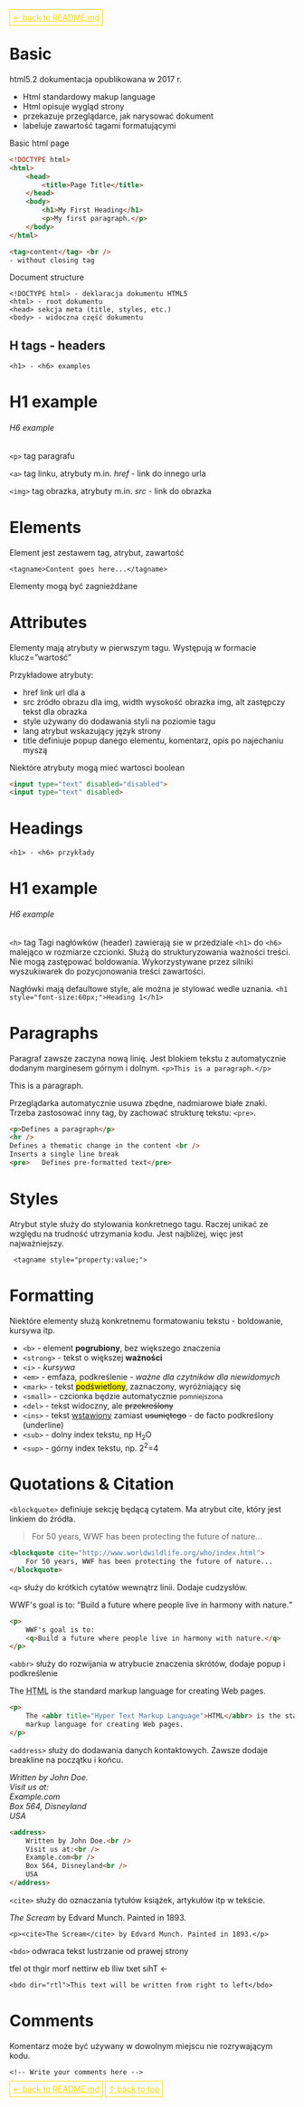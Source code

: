 <a href='../README.md' id='top' style='border: 1px solid gold; padding: 5px; color: gold'>← back to README.md</a>

# Basic

html5.2 dokumentacja opublikowana w 2017 r.

-   Html standardowy makup language
-   Html opisuje wygląd strony
-   przekazuje przeglądarce, jak narysować dokument
-   labeluje zawartość tagami formatującymi

Basic html page

```html
<!DOCTYPE html>
<html>
    <head>
        <title>Page Title</title>
    </head>
    <body>
        <h1>My First Heading</h1>
        <p>My first paragraph.</p>
    </body>
</html>
```

```html
<tag>content</tag> <br />
- without closing tag
```

Document structure

```
<!DOCTYPE html> - deklaracja dokumentu HTML5
<html> - root dokumentu
<head> sekcja meta (title, styles, etc.)
<body> - widoczna część dokumentu
```

## H tags - headers

`<h1> - <h6> examples`

<h1>H1 example</h1>
<h6>H6 example</h6>

`<p>` tag paragrafu

`<a>` tag linku, atrybuty m.in. _href_ - link do innego urla

`<img>` tag obrazka, atrybuty m.in. _src_ - link do obrazka

# Elements

Element jest zestawem tag, atrybut, zawartość

`<tagname>Content goes here...</tagname>`

Elementy mogą być zagnieżdżane

# Attributes

Elementy mają atrybuty w pierwszym tagu. Występują w formacie klucz=”wartość”

Przykładowe atrybuty:

-   href link url dla a
-   src źródło obrazu dla img, width wysokość obrazka img, alt zastępczy tekst dla obrazka
-   style używany do dodawania styli na poziomie tagu
-   lang atrybut wskazujący język strony
-   title definiuje popup danego elementu, komentarz, opis po najechaniu myszą

Niektóre atrybuty mogą mieć wartosci boolean
```html
<input type="text" disabled="disabled">
<input type="text" disabled>
```


# Headings

`<h1> - <h6> przykłady`

<h1>H1 example</h1>
<h6>H6 example</h6>

`<h>` tag
Tagi nagłówków (header) zawierają sie w przedziale `<h1>` do `<h6>` malejąco w rozmiarze czcionki. Służą do strukturyzowania ważności treści. Nie mogą zastępować boldowania. Wykorzystywane przez silniki wyszukiwarek do pozycjonowania treści zawartości.

Nagłówki mają defaultowe style, ale można je stylować wedle uznania.
`<h1 style="font-size:60px;">Heading 1</h1>`

# Paragraphs

Paragraf zawsze zaczyna nową linię. Jest blokiem tekstu z automatycznie dodanym marginesem górnym i dolnym.
`<p>This is a paragraph.</p>`

<p>This is a paragraph.</p>

Przeglądarka automatycznie usuwa zbędne, nadmiarowe białe znaki. Trzeba zastosować inny tag, by zachować strukturę tekstu: `<pre>`.

```html
<p>Defines a paragraph</p>
<hr />
Defines a thematic change in the content <br />
Inserts a single line break
<pre>	Defines pre-formatted text</pre>
```

# Styles

Atrybut style służy do stylowania konkretnego tagu. Raczej unikać ze względu na trudność utrzymania kodu. Jest najbliżej, więc jest najważniejszy.

` <tagname style="property:value;">`

# Formatting

Niektóre elementy służą konkretnemu formatowaniu tekstu - boldowanie, kursywa itp.

-   `<b>` - element <b>pogrubiony</b>, bez większego znaczenia
-   `<strong>` - tekst o większej <strong>ważności</strong>
-   `<i>` - <i>kursywa</i>
-   `<em>` - emfaza, podkreślenie - <em>ważne dla czytników dla niewidomych</em>
-   `<mark>` - tekst <mark>podświetlony</mark>, zaznaczony, wyróżniający się
-   `<small>` - czcionka będzie automatycznie <small>pomniejszona</small>
-   `<del>` - tekst widoczny, ale <del>przekreślony</del>
-   `<ins>` - tekst <ins>wstawiony</ins> zamiast <del>usuniętego</del> - de facto podkreślony (underline)
-   `<sub>` - dolny index tekstu, np H<sub>2</sub>O
-   `<sup>` - górny index tekstu, np. 2<sup>2</sup>=4

# Quotations & Citation

`<blockquote>` definiuje sekcję będącą cytatem. Ma atrybut cite, który jest linkiem do źródła.

<blockquote cite="http://www.worldwildlife.org/who/index.html">For 50 years, WWF has been protecting the future of nature...</blockquote>

```html
<blockquote cite="http://www.worldwildlife.org/who/index.html">
    For 50 years, WWF has been protecting the future of nature...
</blockquote>
```

`<q>` służy do krótkich cytatów wewnątrz linii. Dodaje cudzysłów.

<p>WWF's goal is to: <q>Build a future where people live in harmony with nature.</q></p>

```html
<p>
    WWF's goal is to:
    <q>Build a future where people live in harmony with nature.</q>
</p>
```

`<abbr>` służy do rozwijania w atrybucie znaczenia skrótów, dodaje popup i podkreślenie

<p>The <abbr title="Hyper Text Markup Language">HTML</abbr>  is the standard markup language for creating Web pages.</p>

```html
<p>
    The <abbr title="Hyper Text Markup Language">HTML</abbr> is the standard
    markup language for creating Web pages.
</p>
```

`<address>` służy do dodawania danych kontaktowych. Zawsze dodaje breakline na początku i końcu.

<address>
Written by John Doe.<br>
Visit us at:<br>
Example.com<br>
Box 564, Disneyland<br>
USA
</address>

```html
<address>
    Written by John Doe.<br />
    Visit us at:<br />
    Example.com<br />
    Box 564, Disneyland<br />
    USA
</address>
```

`<cite>` służy do oznaczania tytułów książek, artykułów itp w tekście.

<p><cite>The Scream</cite> by Edvard Munch. Painted in 1893.</p>

`<p><cite>The Scream</cite> by Edvard Munch. Painted in 1893.</p>`

`<bdo>` odwraca tekst lustrzanie od prawej strony

<bdo dir="rtl">This text will be written from right to left</bdo> ←

`<bdo dir="rtl">This text will be written from right to left</bdo>`

# Comments

Komentarz może być używany w dowolnym miejscu nie rozrywającym kodu.

`<!-- Write your comments here -->`

<a href='../README.md' style='border: 1px solid gold; padding: 5px; color: gold'>← back to README.md</a>
<a href='#top' style='border: 1px solid gold; padding: 5px; color: gold'>↑ back to top</a>